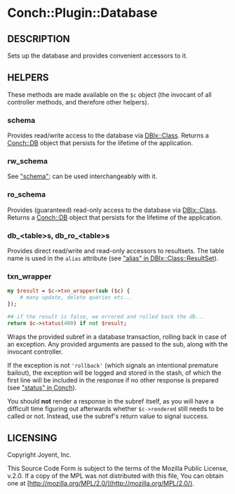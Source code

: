 # Conch::Plugin::Database

## DESCRIPTION

Sets up the database and provides convenient accessors to it.

## HELPERS

These methods are made available on the `$c` object (the invocant of all controller methods,
and therefore other helpers).

### schema

Provides read/write access to the database via [DBIx::Class](https://metacpan.org/pod/DBIx%3A%3AClass). Returns a [Conch::DB](../modules/Conch%3A%3ADB) object
that persists for the lifetime of the application.

### rw\_schema

See ["schema"](#schema); can be used interchangeably with it.

### ro\_schema

Provides (guaranteed) read-only access to the database via [DBIx::Class](https://metacpan.org/pod/DBIx%3A%3AClass). Returns a
[Conch::DB](../modules/Conch%3A%3ADB) object that persists for the lifetime of the application.

### db\_&lt;table>s, db\_ro\_&lt;table>s

Provides direct read/write and read-only accessors to resultsets. The table name is used in
the `alias` attribute (see ["alias" in DBIx::Class::ResultSet](https://metacpan.org/pod/DBIx%3A%3AClass%3A%3AResultSet#alias)).

### txn\_wrapper

```perl
my $result = $c->txn_wrapper(sub ($c) {
    # many update, delete queries etc...
});

## if the result is false, we errored and rolled back the db...
return $c->status(400) if not $result;
```

Wraps the provided subref in a database transaction, rolling back in case of an exception.
Any provided arguments are passed to the sub, along with the invocant controller.

If the exception is not `'rollback'` (which signals an intentional premature bailout), the
exception will be logged and stored in the stash, of which the first line will be included in
the response if no other response is prepared (see ["status" in Conch](../modules/Conch#status)).

You should **not** render a response in the subref itself, as you will have a difficult time
figuring out afterwards whether `$c->rendered` still needs to be called or not. Instead,
use the subref's return value to signal success.

## LICENSING

Copyright Joyent, Inc.

This Source Code Form is subject to the terms of the Mozilla Public License,
v.2.0. If a copy of the MPL was not distributed with this file, You can obtain
one at [http://mozilla.org/MPL/2.0/](http://mozilla.org/MPL/2.0/).
